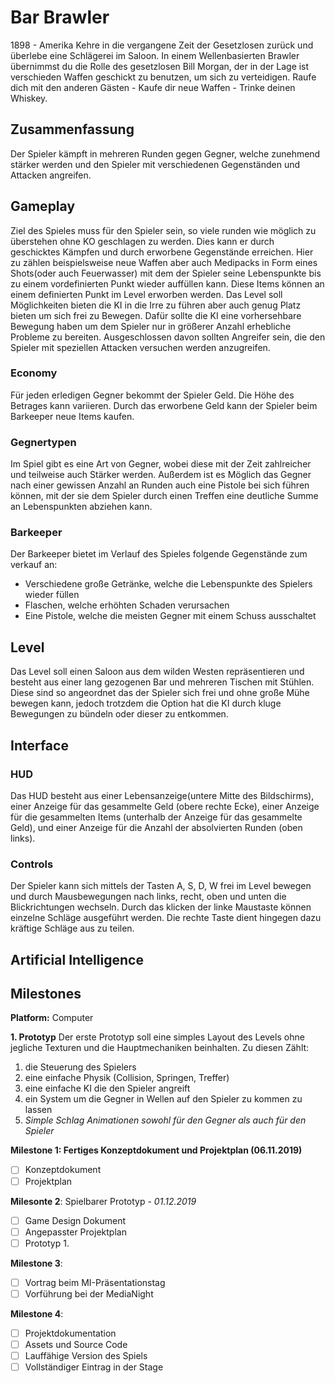 # Bar Brawler
1898 - Amerika
Kehre in die vergangene Zeit der Gesetzlosen zurück und überlebe eine Schlägerei im Saloon.
In einem Wellenbasierten Brawler übernimmst du die Rolle des gesetzlosen Bill Morgan, der in der Lage ist verschieden Waffen geschickt zu benutzen, um sich zu verteidigen.
Raufe dich mit den anderen Gästen - Kaufe dir neue Waffen - Trinke deinen Whiskey.

## Zusammenfassung
Der Spieler kämpft in mehreren Runden gegen Gegner, welche zunehmend stärker werden und den Spieler mit verschiedenen Gegenständen und Attacken angreifen.

## Gameplay
Ziel des Spieles muss für den Spieler sein, so viele runden wie möglich zu überstehen ohne KO geschlagen zu werden. Dies kann er durch geschicktes Kämpfen und durch erworbene Gegenstände erreichen. Hier zu zählen beispielsweise neue Waffen aber auch Medipacks in Form eines Shots(oder auch Feuerwasser) mit dem der Spieler seine Lebenspunkte bis zu einem vordefinierten Punkt wieder auffüllen kann. Diese Items können an einem definierten Punkt im Level erworben werden. Das Level soll Möglichkeiten bieten die KI in die Irre zu führen aber auch genug Platz bieten um sich frei zu Bewegen.  Dafür sollte die KI eine vorhersehbare Bewegung haben um dem Spieler nur in größerer Anzahl erhebliche Probleme zu bereiten. Ausgeschlossen davon sollten Angreifer sein, die den Spieler mit speziellen Attacken versuchen werden anzugreifen. 

### Economy
Für jeden erledigen Gegner bekommt der Spieler Geld. Die Höhe des Betrages kann variieren. Durch das erworbene Geld kann der Spieler beim Barkeeper neue Items kaufen.

### Gegnertypen
Im Spiel gibt es eine Art von Gegner, wobei diese mit der Zeit zahlreicher und teilweise auch Stärker werden. Außerdem ist es Möglich das Gegner nach einer gewissen Anzahl an Runden auch eine Pistole bei sich führen können, mit der sie dem Spieler durch einen  Treffen eine deutliche Summe an Lebenspunkten abziehen kann.

### Barkeeper
Der Barkeeper bietet im Verlauf des Spieles folgende Gegenstände zum verkauf an:
- Verschiedene große Getränke, welche die Lebenspunkte des Spielers wieder füllen
- Flaschen, welche erhöhten Schaden verursachen
- Eine Pistole, welche die meisten Gegner mit einem Schuss ausschaltet 

## Level
Das Level soll einen Saloon aus dem wilden Westen repräsentieren und besteht aus einer lang gezogenen Bar und mehreren Tischen mit Stühlen. Diese sind so angeordnet das der Spieler sich frei und ohne große Mühe bewegen kann, jedoch trotzdem die Option hat die KI durch kluge Bewegungen zu bündeln oder dieser zu entkommen.

## Interface
### HUD
Das HUD besteht aus einer Lebensanzeige(untere Mitte des Bildschirms), einer Anzeige für das gesammelte Geld (obere rechte Ecke), einer Anzeige für die gesammelten Items (unterhalb der Anzeige für das gesammelte Geld), und einer Anzeige für die Anzahl der absolvierten Runden (oben links).

### Controls
Der Spieler kann sich mittels der Tasten A, S, D, W frei im Level bewegen und durch Mausbewegungen nach links, recht, oben und unten die Blickrichtungen wechseln. Durch das klicken der linke Maustaste können einzelne Schläge ausgeführt werden. Die rechte Taste dient hingegen dazu kräftige Schläge aus zu teilen.

## Artificial Intelligence


## Milestones
**Platform:** Computer

**1. Prototyp**
Der erste Prototyp soll eine simples Layout des Levels ohne jegliche Texturen und die Hauptmechaniken beinhalten. Zu diesen Zählt: 
1.	die Steuerung des Spielers
2. eine einfache Physik (Collision, Springen, Treffer)
3.	eine einfache KI die den Spieler angreift
4.	ein System um die Gegner in Wellen auf den Spieler zu kommen zu lassen
5. *Simple Schlag Animationen sowohl für den Gegner als auch für den Spieler*	

**Milestone 1: Fertiges Konzeptdokument und Projektplan (06.11.2019)**
- [ ] Konzeptdokument
- [ ] Projektplan

**Milesonte 2**: Spielbarer Prototyp - *01.12.2019*
- [ ] Game Design Dokument
- [ ] Angepasster Projektplan
- [ ] Prototyp 1.

**Milestone 3**: 
- [ ] Vortrag beim MI-Präsentationstag
- [ ] Vorführung bei der MediaNight

**Milestone 4**: 
- [ ] Projektdokumentation
- [ ] Assets und Source Code
- [ ] Lauffähige Version des Spiels
- [ ] Vollständiger Eintrag in der Stage  